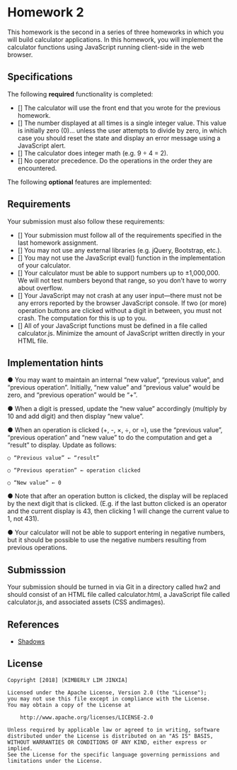 # Homework 2

This homework is the second in a series of three homeworks in which you will build calculator
applications. In this homework, you will implement the calculator functions using JavaScript running
client-side in the web browser. 

## Specifications

The following **required** functionality is completed:

* [] The calculator will use the front end that you wrote for the previous homework.
* [] The number displayed at all times is a single integer value. This value is initially zero (0)… unless the user attempts to divide by zero, in which case you should reset the state
and display an error message using a JavaScript alert.
* [] The calculator does integer math (e.g. 9 ÷ 4 = 2).
* [] No operator precedence. Do the operations in the order they are encountered.

The following **optional** features are implemented:

## Requirements

Your submission must also follow these requirements:

* [] Your submission must follow all of the requirements specified in the last homework assignment.
* [] You may not use any external libraries (e.g. jQuery, Bootstrap, etc.).
* [] You may not use the JavaScript eval() function in the implementation of your calculator.
* [] Your calculator must be able to support numbers up to ±1,000,000. We will not test numbers
beyond that range, so you don’t have to worry about overflow.
* [] Your JavaScript may not crash at any user input—there must not be any errors reported by the
browser JavaScript console. If two (or more) operation buttons are clicked without a digit in between, you must not
crash. The computation for this is up to you.
* [] All of your JavaScript functions must be defined in a file called calculator.js. Minimize the
amount of JavaScript written directly in your HTML file.

## Implementation hints
● You may want to maintain an internal “new value”, “previous value”, and “previous operation”.
Initially, “new value” and “previous value” would be zero, and “previous operation” would be “+”.

● When a digit is pressed, update the “new value” accordingly (multiply by 10 and add digit) and
then display “new value”.

● When an operation is clicked (+, -, ×, ÷, or =), use the “previous value”, “previous operation” and
“new value” to do the computation and get a “result” to display. Update as follows:

    ○ “Previous value” ← “result”
    
    ○ “Previous operation” ← operation clicked
    
    ○ “New value” ← 0

● Note that after an operation button is clicked, the display will be replaced by the next digit that is
clicked. (E.g. if the last button clicked is an operator and the current display is 43, then clicking 1
will change the current value to 1, not 431).

● Your calculator will not be able to support entering in negative numbers, but it should be
possible to use the negative numbers resulting from previous operations.

## Submisssion

Your submission should be turned in via Git in a directory called hw2 and should consist of an HTML file
called calculator.html, a JavaScript file called calculator.js, and associated assets (CSS andimages).

## References
- [Shadows](https://www.w3schools.com/css/css3_shadows.asp)

## License

    Copyright [2018] [KIMBERLY LIM JINXIA]

    Licensed under the Apache License, Version 2.0 (the "License");
    you may not use this file except in compliance with the License.
    You may obtain a copy of the License at

        http://www.apache.org/licenses/LICENSE-2.0

    Unless required by applicable law or agreed to in writing, software
    distributed under the License is distributed on an "AS IS" BASIS,
    WITHOUT WARRANTIES OR CONDITIONS OF ANY KIND, either express or implied.
    See the License for the specific language governing permissions and
    limitations under the License.